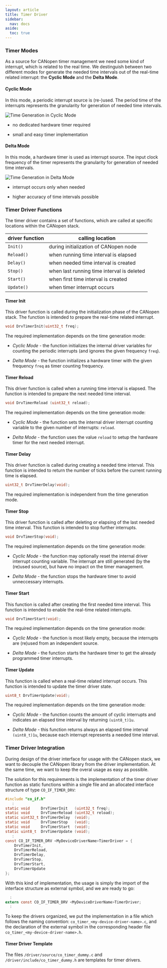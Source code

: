 ```yaml
---
layout: article
title: Timer Driver
sidebar:
  nav: docs
aside:
  toc: true
---
```



### Timer Modes

As a source for CANopen timer management we need some kind of interrupt, which is related to the real time. We destinguish between two different modes for generate the needed time intervals out of the real-time related interrupt: the **Cyclic Mode** and the **Delta Mode**.


#### Cyclic Mode

In this mode, a periodic interrupt source is (re-)used. The period time of the interrupts represents the granularity for generation of needed time intervals.

![Time Generation in Cyclic Mode](/assets/images/timer-cyclic-mode.svg "Time Generation in Cyclic Mode")

- no dedicated hardware timer required

- small and easy timer implementation


#### Delta Mode

In this mode, a hardware timer is used as interrupt source. The input clock frequency of the timer represents the granularity for generation of needed time intervals.

![Time Generation in Delta Mode](/assets/images/timer-delta-mode.svg "Time Generation in Delta Mode")

- interrupt occurs only when needed

- higher accuracy of time intervals possible


### Timer Driver Functions

The timer driver contains a set of functions, which are called at specific locations within the CANopen stack.

| driver function | calling location                           |
| --------------- | ------------------------------------------ |
| `Init()`        | during initialization of CANopen node      |
| `Reload()`      | when running time interval is elapsed      |
| `Delay()`       | when needed time interval is created       |
| `Stop()`        | when last running time interval is deleted |
| `Start()`       | when first time interval is created        |
| `Update()`      | when timer interrupt occurs                |


#### Timer Init

This driver function is called during the initialization phase of the CANopen stack. The function is intended to prepare the real-time related interrupt.

```c
void DrvTimerInit(uint32_t freq);
```

The required implementation depends on the time generation mode:

- *Cyclic Mode* - the function initializes the internal driver variables for counting the periodic interrupts (and ignores the given frequency `freq`).

- *Delta Mode* - the function initializes a hardware timer with the given frequency `freq` as timer counting frequency.


#### Timer Reload

This driver function is called when a running time interval is elapsed. The function is intended to prepare the next needed time interval.

```c
void DrvTimerReload (uint32_t reload);
```

The required implementation depends on the time generation mode:

- *Cyclic Mode* - the function sets the internal driver interrupt counting variable to the given number of interrupts: `reload`.

- *Delta Mode* - the function uses the value `reload` to setup the hardware timer for the next needed interrupt.


#### Timer Delay

This driver function is called during creating a needed time interval. This function is intended to return the number of ticks before the current running time is elapsed.

```c
uint32_t DrvTimerDelay(void);
```

The required implementation is independent from the time generation mode.


#### Timer Stop

This driver function is called after deleting or elapsing of the last needed time interval. This function is intended to stop further interrupts.

```c
void DrvTimerStop(void);
```

The required implementation depends on the time generation mode:

- *Cyclic Mode* - the function may optionally reset the internal driver interrupt counting variable. The interrupt are still generated (by the (re)used source), but have no impact on the timer management.

- *Delta Mode* - the function stops the hardware timer to avoid unneccessary interrupts.


#### Timer Start

This function is called after creating the first needed time interval. This function is intended to enable the real-time related interrupts.

```c
void DrvTimerStart(void);
```

The required implementation depends on the time generation mode:

- *Cyclic Mode* - the function is most likely empty, because the interrupts are (re)used from an independent source.

- *Delta Mode* - the function starts the hardware timer to get the already programmed timer interrupts.


#### Timer Update

This function is called when a real-time related interrupt occurs. This function is intended to update the timer driver state.

```c
uint8_t DrvTimerUpdate(void);
```

The required implementation depends on the time generation mode:

- *Cyclic Mode* - the function counts the amount of cyclic interrupts and indicates an elapsed time interval by returning `(uint8_t)1u`.

- *Delta Mode* - this function returns always an elapsed time interval `(uint8_t)1u`, because each interrupt represents a needed time interval.

### Timer Driver Integration

During design of the driver interface for usage with the CANopen stack, we want to decouple the CANopen library from the driver implementation. At the same time, we want to keep the overal usage as easy as possible.

The solution for this requirements is the implementation of the timer driver function as static functions within a single file and an allocated interface structure of type `CO_IF_TIMER_DRV`:

```c
#include "co_if.h"
   :
static void     DrvTimerInit   (uint32_t freq);
static void     DrvTimerReload (uint32_t reload);
static uint32_t DrvTimerDelay  (void);
static void     DrvTimerStop   (void);
static void     DrvTimerStart  (void);
static uint8_t  DrvTimerUpdate (void);
   :
const CO_IF_TIMER_DRV <MyDeviceDriverName>TimerDriver = {
    DrvTimerInit,
    DrvTimerReload,
    DrvTimerDelay,
    DrvTimerStop,
    DrvTimerStart,
    DrvTimerUpdate
};
```

With this kind of implementation, the usage is simply the import of the interface structure as external symbol, and we are ready to go:

```c
  :
extern const CO_IF_TIMER_DRV <MyDeviceDriverName>TimerDriver;
  :
```

To keep the drivers organized, we put the implementation in a file which follows the naming convention: `co_timer_<my-device-driver-name>.c`, and the declaration of the external symbol in the corresponding header file `co_timer_<my-device-driver-name>.h`.


#### Timer Driver Template

The files `/driver/source/co_timer_dummy.c` and `/driver/include/co_timer_dummy.h` are templates for timer drivers.

